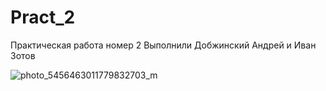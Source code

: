 # Pract_2

Практическая работа номер 2 
Выполнили Добжинский Андрей и Иван Зотов


![photo_5456463011779832703_m](https://github.com/user-attachments/assets/6798dbd6-0f43-4255-8a0f-cdd5254c23dd)
